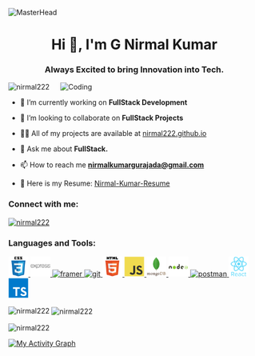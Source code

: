 ![MasterHead](https://live.staticflickr.com/65535/51350239267_54560763e6_b.jpg)
<h1 align="center">Hi 👋, I'm G Nirmal Kumar</h1>
<h3 align="center">Always Excited to bring Innovation into Tech.</h3>
<img align="right" alt="Coding" width="400" src="https://miro.medium.com/max/1400/0*enrI7BXUzwJEomlq.gif"/>
<p align="left"> <img src="https://komarev.com/ghpvc/?username=nirmal222&label=Profile%20views&color=0e75b6&style=flat" alt="nirmal222" /> </p>

- 🔭 I’m currently working on **FullStack Development**

- 👯 I’m looking to collaborate on **FullStack Projects**

- 👨‍💻 All of my projects are available at [nirmal222.github.io](nirmal222.github.io)

- 💬 Ask me about **FullStack.**

- 📫 How to reach me **nirmalkumargurajada@gmail.com**

- 📄 Here is my Resume: <a target='_blank' href='https://nirmal222.github.io/static/media/resume.69b60be33dd3dfaef710.pdf]'>Nirmal-Kumar-Resume<a/> 
  

<h3 align="left">Connect with me:</h3>
<p align="left">
<a href="https://linkedin.com/in/nirmal222" target="blank"><img align="center" src="https://raw.githubusercontent.com/rahuldkjain/github-profile-readme-generator/master/src/images/icons/Social/linked-in-alt.svg" alt="nirmal222" height="30" width="40" /></a>
</p>

<h3 align="left">Languages and Tools:</h3>
<p align="left"> <a href="https://www.w3schools.com/css/" target="_blank" rel="noreferrer"> <img src="https://raw.githubusercontent.com/devicons/devicon/master/icons/css3/css3-original-wordmark.svg" alt="css3" width="40" height="40"/> </a> <a href="https://expressjs.com" target="_blank" rel="noreferrer"> <img src="https://raw.githubusercontent.com/devicons/devicon/master/icons/express/express-original-wordmark.svg" alt="express" width="40" height="40"/> </a> <a href="https://www.framer.com/" target="_blank" rel="noreferrer"> <img src="https://www.vectorlogo.zone/logos/framer/framer-icon.svg" alt="framer" width="40" height="40"/> </a> <a href="https://git-scm.com/" target="_blank" rel="noreferrer"> <img src="https://www.vectorlogo.zone/logos/git-scm/git-scm-icon.svg" alt="git" width="40" height="40"/> </a> <a href="https://www.w3.org/html/" target="_blank" rel="noreferrer"> <img src="https://raw.githubusercontent.com/devicons/devicon/master/icons/html5/html5-original-wordmark.svg" alt="html5" width="40" height="40"/> </a> <a href="https://developer.mozilla.org/en-US/docs/Web/JavaScript" target="_blank" rel="noreferrer"> <img src="https://raw.githubusercontent.com/devicons/devicon/master/icons/javascript/javascript-original.svg" alt="javascript" width="40" height="40"/> </a> <a href="https://www.mongodb.com/" target="_blank" rel="noreferrer"> <img src="https://raw.githubusercontent.com/devicons/devicon/master/icons/mongodb/mongodb-original-wordmark.svg" alt="mongodb" width="40" height="40"/> </a> <a href="https://nodejs.org" target="_blank" rel="noreferrer"> <img src="https://raw.githubusercontent.com/devicons/devicon/master/icons/nodejs/nodejs-original-wordmark.svg" alt="nodejs" width="40" height="40"/> </a> </a> <a href="https://postman.com" target="_blank" rel="noreferrer"> <img src="https://www.vectorlogo.zone/logos/getpostman/getpostman-icon.svg" alt="postman" width="40" height="40"/> </a> <a href="https://reactjs.org/" target="_blank" rel="noreferrer"> <img src="https://raw.githubusercontent.com/devicons/devicon/master/icons/react/react-original-wordmark.svg" alt="react" width="40" height="40"/> </a> <a href="https://www.typescriptlang.org/" target="_blank" rel="noreferrer"> <img src="https://raw.githubusercontent.com/devicons/devicon/master/icons/typescript/typescript-original.svg" alt="typescript" width="40" height="40"/> </a> </p>

<p><img align="left" src="https://github-readme-stats.vercel.app/api/top-langs?username=nirmal222&show_icons=true&locale=en&layout=compact" alt="nirmal222" /></p>

<p>&nbsp;<img align="center" src="https://github-readme-stats.vercel.app/api?username=nirmal222&show_icons=true&locale=en" alt="nirmal222" /></p>

<p><img align="center" src="https://github-readme-streak-stats.herokuapp.com/?user=nirmal222&" alt="nirmal222" /></p>

<a href="https://github.com/nirmal222/github-readme-activity-graph"><img alt="My Activity Graph" src="https://activity-graph.herokuapp.com/graph?username=nirmal222&bg_color=0D1117&color=5BCDEC&line=5BCDEC&point=FFFFFF&hide_border=true" /></a>
